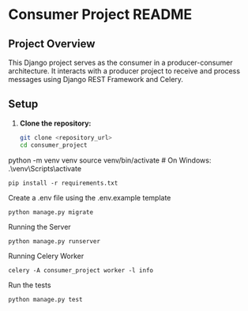 # Consumer Project README

## Project Overview

This Django project serves as the consumer in a producer-consumer architecture. It interacts with a producer project to receive and process messages using Django REST Framework and Celery.

## Setup

1. **Clone the repository:**

   ```bash
   git clone <repository_url>
   cd consumer_project

python -m venv venv
source venv/bin/activate  # On Windows: .\venv\Scripts\activate

`pip install -r requirements.txt`

Create a .env file using the .env.example template

`python manage.py migrate`

Running the Server

`python manage.py runserver`

Running Celery Worker

`celery -A consumer_project worker -l info`

Run the tests

`python manage.py test`
